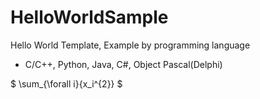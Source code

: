 # HelloWorldSample

Hello World Template, Example by programming language

* C/C++, Python, Java, C#, Object Pascal(Delphi)


$ \sum_{\forall i}{x_i^{2}} $
